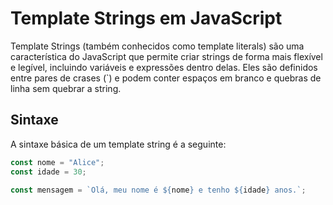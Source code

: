 # Template Strings em JavaScript

Template Strings (também conhecidos como template literals) são uma característica do JavaScript que permite criar strings de forma mais flexível e legível, incluindo variáveis e expressões dentro delas. Eles são definidos entre pares de crases (\`) e podem conter espaços em branco e quebras de linha sem quebrar a string.

## Sintaxe

A sintaxe básica de um template string é a seguinte:

```javascript
const nome = "Alice";
const idade = 30;

const mensagem = `Olá, meu nome é ${nome} e tenho ${idade} anos.`;
```
